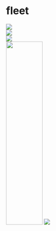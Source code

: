 # fleet
<a href="https://github.com/joelwmulongo"><img src="https://img.icons8.com/clouds/75/000000/github.png"/></a> <br>
<a href="https://stackoverflow.com/users/16901798/joel-mulongo"><img src="https://Stack_Overflow.png"/></a> <br>
<a href="https://dev.to/joelwmulongo"><img src="![image](https://user-images.githubusercontent.com/75514748/150685313-432de9ea-f380-4891-be5e-7c9a4861f5d4.png)
"/></a>
   <br>
<a href="https://twitter.com/joelwmulongo"><img src="https://www.logo.wine/a/logo/Stack_Overflow/Stack_Overflow-Logo.wine.svg" width="100" height="500"/></a>
<a href="https://github.com/joelwmulongo"><img src="https://encrypted-tbn0.gstatic.com/images?q=tbn:ANd9GcRBI-e_AVQPqtwDc80GyPn43TbZ5EnhM7oJiA&usqp=CAU"/></a>
